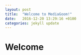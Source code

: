 ```yaml
---
layout: post
title:  "Welcome to MediaGoom!"
date:   2016-12-20 13:29:16 +0100
categories: jekyll update
---
```

# Welcome
